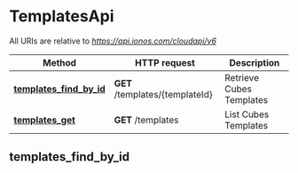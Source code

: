 # TemplatesApi

All URIs are relative to *https://api.ionos.com/cloudapi/v6*

| Method | HTTP request | Description |
| ------ | ------------ | ----------- |
| [**templates_find_by_id**](TemplatesApi.md#templates_find_by_id) | **GET** /templates/{templateId} | Retrieve Cubes Templates |
| [**templates_get**](TemplatesApi.md#templates_get) | **GET** /templates | List Cubes Templates |


## templates_find_by_id

> <Template> templates_find_by_id(template_id, opts)

Retrieve Cubes Templates

Retrieve the properties of the specified Cubes Template.  This operation is only supported for the Cubes.

### Examples

```ruby
require 'time'
require 'ionoscloud'
# setup authorization
Ionoscloud.configure do |config|
  # Configure HTTP basic authorization: Basic Authentication
  config.username = 'YOUR USERNAME'
  config.password = 'YOUR PASSWORD'

  # Configure API key authorization: Token Authentication
  config.api_key['Authorization'] = 'YOUR API KEY'
  # Uncomment the following line to set a prefix for the API key, e.g. 'Bearer' (defaults to nil)
  # config.api_key_prefix['Authorization'] = 'Bearer'
end

api_instance = Ionoscloud::TemplatesApi.new
template_id = 'template_id_example' # String | The unique Template ID.
opts = {
  depth: 56 # Integer | Controls the detail depth of the response objects.  GET /datacenters/[ID]  - depth=0: Only direct properties are included; children (servers and other elements) are not included.  - depth=1: Direct properties and children references are included.  - depth=2: Direct properties and children properties are included.  - depth=3: Direct properties and children properties and children's children are included.  - depth=... and so on
}

begin
  # Retrieve Cubes Templates
  result = api_instance.templates_find_by_id(template_id, opts)
  p result
rescue Ionoscloud::ApiError => e
  puts "Error when calling TemplatesApi->templates_find_by_id: #{e}"
end
```

#### Using the templates_find_by_id_with_http_info variant

This returns an Array which contains the response data, status code and headers.

> <Array(<Template>, Integer, Hash)> templates_find_by_id_with_http_info(template_id, opts)

```ruby
begin
  # Retrieve Cubes Templates
  data, status_code, headers = api_instance.templates_find_by_id_with_http_info(template_id, opts)
  p status_code # => 2xx
  p headers # => { ... }
  p data # => <Template>
rescue Ionoscloud::ApiError => e
  puts "Error when calling TemplatesApi->templates_find_by_id_with_http_info: #{e}"
end
```

### Parameters

| Name | Type | Description | Notes |
| ---- | ---- | ----------- | ----- |
| **template_id** | **String** | The unique Template ID. |  |
| **depth** | **Integer** | Controls the detail depth of the response objects.  GET /datacenters/[ID]  - depth&#x3D;0: Only direct properties are included; children (servers and other elements) are not included.  - depth&#x3D;1: Direct properties and children references are included.  - depth&#x3D;2: Direct properties and children properties are included.  - depth&#x3D;3: Direct properties and children properties and children&#39;s children are included.  - depth&#x3D;... and so on | [optional][default to 0] |

### Return type

[**Template**](../models/Template.md)

### Authorization

Basic Authentication, Token Authentication

### HTTP request headers

- **Content-Type**: Not defined
- **Accept**: application/json


## templates_get

> <Templates> templates_get(opts)

List Cubes Templates

List all of the available Cubes Templates.  This operation is only supported for the Cubes.

### Examples

```ruby
require 'time'
require 'ionoscloud'
# setup authorization
Ionoscloud.configure do |config|
  # Configure HTTP basic authorization: Basic Authentication
  config.username = 'YOUR USERNAME'
  config.password = 'YOUR PASSWORD'

  # Configure API key authorization: Token Authentication
  config.api_key['Authorization'] = 'YOUR API KEY'
  # Uncomment the following line to set a prefix for the API key, e.g. 'Bearer' (defaults to nil)
  # config.api_key_prefix['Authorization'] = 'Bearer'
end

api_instance = Ionoscloud::TemplatesApi.new
opts = {
  depth: 56 # Integer | Controls the detail depth of the response objects.  GET /datacenters/[ID]  - depth=0: Only direct properties are included; children (servers and other elements) are not included.  - depth=1: Direct properties and children references are included.  - depth=2: Direct properties and children properties are included.  - depth=3: Direct properties and children properties and children's children are included.  - depth=... and so on
}

begin
  # List Cubes Templates
  result = api_instance.templates_get(opts)
  p result
rescue Ionoscloud::ApiError => e
  puts "Error when calling TemplatesApi->templates_get: #{e}"
end
```

#### Using the templates_get_with_http_info variant

This returns an Array which contains the response data, status code and headers.

> <Array(<Templates>, Integer, Hash)> templates_get_with_http_info(opts)

```ruby
begin
  # List Cubes Templates
  data, status_code, headers = api_instance.templates_get_with_http_info(opts)
  p status_code # => 2xx
  p headers # => { ... }
  p data # => <Templates>
rescue Ionoscloud::ApiError => e
  puts "Error when calling TemplatesApi->templates_get_with_http_info: #{e}"
end
```

### Parameters

| Name | Type | Description | Notes |
| ---- | ---- | ----------- | ----- |
| **depth** | **Integer** | Controls the detail depth of the response objects.  GET /datacenters/[ID]  - depth&#x3D;0: Only direct properties are included; children (servers and other elements) are not included.  - depth&#x3D;1: Direct properties and children references are included.  - depth&#x3D;2: Direct properties and children properties are included.  - depth&#x3D;3: Direct properties and children properties and children&#39;s children are included.  - depth&#x3D;... and so on | [optional][default to 0] |

### Return type

[**Templates**](../models/Templates.md)

### Authorization

Basic Authentication, Token Authentication

### HTTP request headers

- **Content-Type**: Not defined
- **Accept**: application/json

